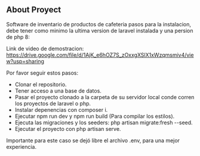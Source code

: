 

## About Proyect

Software de inventario de productos de cafeteria pasos para la instalacion, debe tener como minimo la ultima version de laravel instalada y una persion de php 8:

Link de video de demostracion: https://drive.google.com/file/d/1AjK_e6hOZ7S_zOxxgXSlX1xWzqmsmiv4/view?usp=sharing

Por favor seguir estos pasos:
- Clonar el repositorio.
- Tener acceso a una base de datos.
- Pasar el proyecto clonado a la carpeta de su servidor local conde corren los proyectos de laravel o php.
- Instalar depenencias con composer i.
- Ejecutar npm run dev y npm run build (Para compilar los estilos).
- Ejecuta las migraciones y los seeders: php artisan migrate:fresh --seed.
- Ejecutar el proyecto con php artisan serve.

Importante para este caso se dejó libre el archivo .env, para una mejor experiencia.

